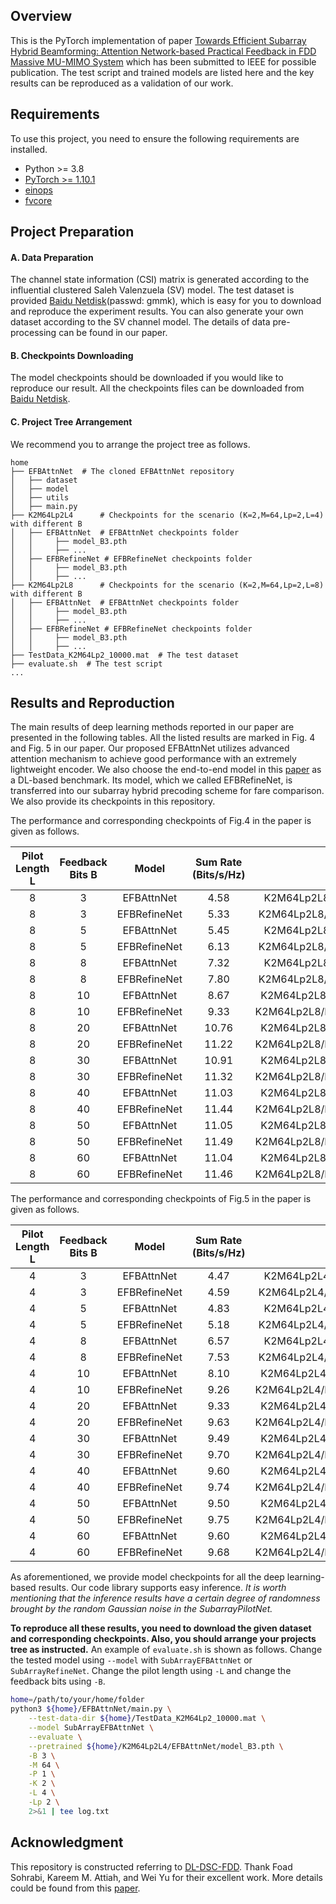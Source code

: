 ## Overview
This is the PyTorch implementation of paper [Towards Efficient Subarray Hybrid Beamforming: Attention Network-based Practical Feedback in FDD Massive MU-MIMO System]() which has been submitted to IEEE for possible publication. The test script and trained models are listed here and the key results can be reproduced as a validation of our work.

## Requirements

To use this project, you need to ensure the following requirements are installed.

- Python >= 3.8
- [PyTorch >= 1.10.1](https://pytorch.org/get-started/locally/)
- [einops](https://github.com/arogozhnikov/einops)
- [fvcore](https://github.com/facebookresearch/fvcore)


## Project Preparation

#### A. Data Preparation
The channel state information (CSI) matrix is generated according to the influential clustered Saleh Valenzuela (SV) model. The test dataset is provided [Baidu Netdisk](https://pan.baidu.com/s/1ow3F9FHSy0QeyAp94FJFEw)(passwd: gmmk), which is easy for you to download and reproduce the experiment results.
You can also generate your own dataset according to the SV channel model. The details of data pre-processing can be found in our paper.

#### B. Checkpoints Downloading
The model checkpoints should be downloaded if you would like to reproduce our result. All the checkpoints files can be downloaded from [Baidu Netdisk]().

#### C. Project Tree Arrangement
We recommend you to arrange the project tree as follows.

```
home
├── EFBAttnNet  # The cloned EFBAttnNet repository
│   ├── dataset
│   ├── model
│   ├── utils
│   ├── main.py
├── K2M64Lp2L4      # Checkpoints for the scenario (K=2,M=64,Lp=2,L=4) with different B
│   ├── EFBAttnNet  # EFBAttnNet checkpoints folder
│   │     ├── model_B3.pth
│   │     ├── ...
│   ├── EFBRefineNet # EFBRefineNet checkpoints folder
│   │     ├── model_B3.pth
│   │     ├── ...
├── K2M64Lp2L8      # Checkpoints for the scenario (K=2,M=64,Lp=2,L=8) with different B
│   ├── EFBAttnNet  # EFBAttnNet checkpoints folder
│   │     ├── model_B3.pth
│   │     ├── ...
│   ├── EFBRefineNet # EFBRefineNet checkpoints folder
│   │     ├── model_B3.pth
│   │     ├── ...
├── TestData_K2M64Lp2_10000.mat  # The test dataset
├── evaluate.sh  # The test script
...
```

## Results and Reproduction

The main results of deep learning methods reported in our paper are presented in the following tables. All the listed results are marked in Fig. 4 and Fig. 5 in our paper. Our proposed EFBAttnNet utilizes advanced attention mechanism to achieve good performance with an extremely lightweight encoder. We also choose the end-to-end model in this [paper](https://ieeexplore.ieee.org/document/9814463) as a DL-based benchmark. Its model, which we called EFBRefineNet, is transferred into our subarray hybrid precoding scheme for fare comparison. We also provide its checkpoints in this repository.

The performance and corresponding checkpoints of Fig.4 in the paper is given as follows.

Pilot Length L | Feedback Bits B | Model | Sum Rate (Bits/s/Hz) | Checkpoint
:--: | :--: | :--: | :--: | :--:
8 | 3 | EFBAttnNet | 4.58 | K2M64Lp2L8/EFBAttnNet/model_B3.pth
8 | 3 | EFBRefineNet | 5.33 | K2M64Lp2L8/EFBRefineNet/model_B3.pth
8 | 5 | EFBAttnNet | 5.45 | K2M64Lp2L8/EFBAttnNet/model_B5.pth
8 | 5 | EFBRefineNet | 6.13 | K2M64Lp2L8/EFBRefineNet/model_B5.pth
8 | 8 | EFBAttnNet | 7.32 | K2M64Lp2L8/EFBAttnNet/model_B8.pth
8 | 8 | EFBRefineNet | 7.80 | K2M64Lp2L8/EFBRefineNet/model_B8.pth
8 | 10 | EFBAttnNet | 8.67 | K2M64Lp2L8/EFBAttnNet/model_B10.pth
8 | 10 | EFBRefineNet | 9.33 | K2M64Lp2L8/EFBRefineNet/model_B10.pth
8 | 20 | EFBAttnNet | 10.76 | K2M64Lp2L8/EFBAttnNet/model_B20.pth
8 | 20 | EFBRefineNet | 11.22 | K2M64Lp2L8/EFBRefineNet/model_B20.pth
8 | 30 | EFBAttnNet | 10.91 | K2M64Lp2L8/EFBAttnNet/model_B30.pth
8 | 30 | EFBRefineNet | 11.32 | K2M64Lp2L8/EFBRefineNet/model_B30.pth
8 | 40 | EFBAttnNet | 11.03 | K2M64Lp2L8/EFBAttnNet/model_B40.pth
8 | 40 | EFBRefineNet | 11.44 | K2M64Lp2L8/EFBRefineNet/model_B40.pth
8 | 50 | EFBAttnNet | 11.05 | K2M64Lp2L8/EFBAttnNet/model_B50.pth
8 | 50 | EFBRefineNet | 11.49 | K2M64Lp2L8/EFBRefineNet/model_B50.pth
8 | 60 | EFBAttnNet | 11.04 | K2M64Lp2L8/EFBAttnNet/model_B60.pth
8 | 60 | EFBRefineNet | 11.46 | K2M64Lp2L8/EFBRefineNet/model_B60.pth

The performance and corresponding checkpoints of Fig.5 in the paper is given as follows.

Pilot Length L| Feedback Bits B | Model | Sum Rate (Bits/s/Hz) | Checkpoint
:--: | :--: | :--: | :--: | :--:
4 | 3 | EFBAttnNet | 4.47 | K2M64Lp2L4/EFBAttnNet/model_B3.pth
4 | 3 | EFBRefineNet | 4.59 | K2M64Lp2L4/EFBRefineNet/model_B3.pth
4 | 5 | EFBAttnNet | 4.83 | K2M64Lp2L4/EFBAttnNet/model_B5.pth
4 | 5 | EFBRefineNet | 5.18 | K2M64Lp2L4/EFBRefineNet/model_B5.pth
4 | 8 | EFBAttnNet | 6.57 | K2M64Lp2L4/EFBAttnNet/model_B8.pth
4 | 8 | EFBRefineNet | 7.53 | K2M64Lp2L4/EFBRefineNet/model_B8.pth
4 | 10 | EFBAttnNet | 8.10 | K2M64Lp2L4/EFBAttnNet/model_B10.pth
4 | 10 | EFBRefineNet | 9.26 | K2M64Lp2L4/EFBRefineNet/model_B10.pth
4 | 20 | EFBAttnNet | 9.33 | K2M64Lp2L4/EFBAttnNet/model_B20.pth
4 | 20 | EFBRefineNet | 9.63 | K2M64Lp2L4/EFBRefineNet/model_B20.pth
4 | 30 | EFBAttnNet | 9.49 | K2M64Lp2L4/EFBAttnNet/model_B30.pth
4 | 30 | EFBRefineNet | 9.70 | K2M64Lp2L4/EFBRefineNet/model_B30.pth
4 | 40 | EFBAttnNet | 9.60 | K2M64Lp2L4/EFBAttnNet/model_B40.pth
4 | 40 | EFBRefineNet | 9.74 | K2M64Lp2L4/EFBRefineNet/model_B40.pth
4 | 50 | EFBAttnNet | 9.50 | K2M64Lp2L4/EFBAttnNet/model_B50.pth
4 | 50 | EFBRefineNet | 9.75 | K2M64Lp2L4/EFBRefineNet/model_B50.pth
4 | 60 | EFBAttnNet | 9.60 | K2M64Lp2L4/EFBAttnNet/model_B60.pth
4 | 60 | EFBRefineNet | 9.68 | K2M64Lp2L4/EFBRefineNet/model_B60.pth


As aforementioned, we provide model checkpoints for all the deep learning-based results. Our code library supports easy inference. *It is worth mentioning that the inference results have a certain degree of randomness brought by the random Gaussian noise in the SubarrayPilotNet.*

**To reproduce all these results, you need to download the given dataset and corresponding checkpoints. Also, you should arrange your projects tree as instructed.** An example of `evaluate.sh` is shown as follows.
Change the tested model using `--model` with `SubArrayEFBAttnNet` or `SubArrayRefineNet`. Change the pilot length using `-L` and change the feedback bits using `-B`.

``` bash
home=/path/to/your/home/folder
python3 ${home}/EFBAttnNet/main.py \
    --test-data-dir ${home}/TestData_K2M64Lp2_10000.mat \
    --model SubArrayEFBAttnNet \
    --evaluate \
    --pretrained ${home}/K2M64Lp2L4/EFBAttnNet/model_B3.pth \
    -B 3 \
    -M 64 \
    -P 1 \
    -K 2 \
    -L 4 \
    -Lp 2 \
    2>&1 | tee log.txt
```

## Acknowledgment
This repository is constructed referring to [DL-DSC-FDD](https://github.com/foadsohrabi/DL-DSC-FDD-Massive-MIMO). Thank Foad Sohrabi, Kareem M. Attiah, and Wei Yu for their excellent work. More details could be found from this [paper](https://ieeexplore.ieee.org/document/9347820).
